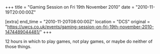 +++
title = "Gaming Session on Fri 19th November 2010"
date = "2010-11-19T20:00:00Z"

[extra]
end_time = "2010-11-20T08:00:00Z"
location = "DCS"
original = "https://uwcs.co.uk/events/gaming-session-on-fri-19th-november-2010-1474489044481/"
+++

12 hours in which to play games, not play games, or maybe do neither of those things.

